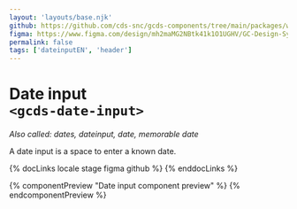 ```yaml
---
layout: 'layouts/base.njk'
github: https://github.com/cds-snc/gcds-components/tree/main/packages/web/src/components/gcds-date-input
figma: https://www.figma.com/design/mh2maMG2NBtk41k1O1UGHV/GC-Design-System?node-id=14220-878&node-type=canvas&t=TkjGZOzzUOp5XV3K-0
permalink: false
tags: ['dateinputEN', 'header']
---
```


# Date input <br>`<gcds-date-input>`

_Also called: dates, dateinput, date, memorable date_

A date input is a space to enter a known date.

{% docLinks locale stage figma github %}
{% enddocLinks %}

{% componentPreview "Date input component preview" %}
<gcds-date-input format="full" legend="Legend" name="example-default" hint="Day can be 1 or 2 digits. Year must be 4 digits.">
</gcds-date-input>
<gcds-date-input format="compact" legend="Legend" name="example-default" hint="Year must be 4 digits.">
</gcds-date-input>
{% endcomponentPreview %}

